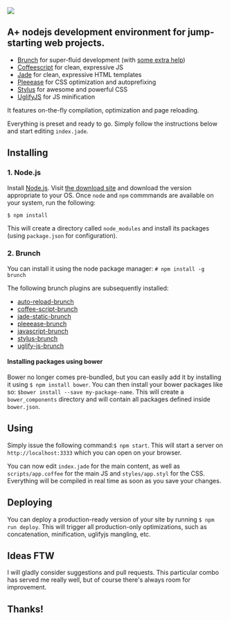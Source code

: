 <img src="http://i1039.photobucket.com/albums/a472/bkuri/g4204_zpsgxzdynlo.png">

A+ nodejs development environment for jump-starting web projects.
-----------------------------------------------------------------

-	[Brunch](http://brunch.io) for super-fluid development (with [some extra help](#brunch)\)
-	[Coffeescript](http://coffeescript.org) for clean, expressive JS
-	[Jade](http://jade.io) for clean, expressive HTML templates
-	[Pleeease](http://pleeease.io) for CSS optimization and autoprefixing
-	[Stylus](https://learnboost.github.io/stylus/) for awesome and powerful CSS
-	[UglifyJS](http://lisperator.net/uglifyjs) for JS minification

It features on-the-fly compilation, optimization and page reloading.

Everything is preset and ready to go. Simply follow the instructions below and start editing `index.jade`.

Installing
----------

### 1. Node.js

Install [Node.js](http://nodejs.org). Visit [the download site](http://nodejs.org/download/) and download the version appropriate to your OS. Once `node` and `npm` commmands are available on your system, run the following:

`$ npm install`

This will create a directory called `node_modules` and install its packages (using `package.json` for configuration).

### <a name="brunch"></a>2. Brunch

You can install it using the node package manager: `# npm install -g brunch`

The following brunch plugins are subsequently installed:

-	[auto-reload-brunch](https://github.com/brunch/auto-reload-brunch)
-	[coffee-script-brunch](https://github.com/brunch/coffee-script-brunch)
-	[jade-static-brunch](https://github.com/stephenhutchings/jade-static-brunch)
-	[pleeease-brunch](https://github.com/iamvdo/pleeease-brunch)
-	[javascript-brunch](https://github.com/brunch/javascript-brunch)
-	[stylus-brunch](https://github.com/brunch/stylus-brunch)
-	[uglify-js-brunch](https://github.com/brunch/uglify-js-brunch)

#### Installing packages using bower

Bower no longer comes pre-bundled, but you can easily add it by installing it using `$ npm install bower`. You can then install your bower packages like so: `$bower install --save my-package-name`. This will create a `bower_components` directory and will contain all packages defined inside `bower.json`.

Using
-----

Simply issue the following command:`$ npm start`. This will start a server on `http://localhost:3333` which you can open on your browser.

You can now edit `index.jade` for the main content, as well as `scripts/app.coffee` for the main JS and `styles/app.styl` for the CSS. Everything will be compiled in real time as soon as you save your changes.

Deploying
---------

You can deploy a production-ready version of your site by running `$ npm run deploy`. This will trigger all production-only optimizations, such as concatenation, minification, uglifyjs mangling, etc.

Ideas FTW
---------

I will gladly consider suggestions and pull requests. This particular combo has served me really well, but of course there's always room for improvement.

Thanks!
-------
